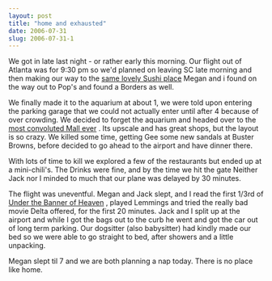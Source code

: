 ```yaml
---
layout: post
title: "home and exhausted"
date: 2006-07-31
slug: 2006-07-31-1
---
```


We got in late last night - or rather early this morning.  Our flight out of Atlanta was for 9:30 pm so we&apos;d planned on leaving SC late morning and then making our way to the  [same lovely Sushi place](http://www.kanihouse.com/)  Megan and i found on the way out to Pop&apos;s and found a Borders as well.  

We finally made it to the aquarium at about 1, we were told upon entering the parking garage that we could not actually enter until after 4 because of over crowding.  We decided to forget the aquarium and headed over to the  [most convoluted Mall ever](http://www.simon.com/mall/default.aspx?ID=207) .  Its upscale and has great shops, but the layout is so crazy.  We killed some time, getting Gee some new sandals at Buster Browns, before decided to go ahead to the airport and have dinner there.

With lots of time to kill we explored a few of the restaurants but ended up at a mini-chili&apos;s.  The Drinks were fine, and by the time we hit the gate Neither Jack nor I minded to much that our plane was delayed by 30 minutes. 

The flight was uneventful.  Megan and Jack slept, and I read the first 1/3rd of  [Under the Banner of Heaven](http://www.amazon.com/gp/product/1400032806/sr=8-1/qid=1154355820/ref=pd_bbs_1/103-5004702-7610219?ie=UTF8) , played Lemmings and tried the really bad movie Delta offered, for the first 20 minutes.  Jack and I split up at the airport and while I got the bags out to the curb he went and got the car out of long term parking.  Our dogsitter (also babysitter) had kindly made our bed so we were able to go straight to bed, after showers and a little unpacking. 

Megan slept til 7 and we are both planning a nap today.  There is no place like home.
